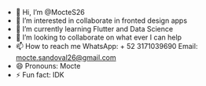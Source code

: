 - 👋 Hi, I’m @MocteS26
- 👀 I’m interested in collaborate in fronted design apps
- 🌱 I’m currently learning Flutter and Data Science
- 💞️ I’m looking to collaborate on what ever I can help
- 📫 How to reach me WhatsApp: + 52 3171039690
                      Email: mocte.sandoval26@gmail.com
- 😄 Pronouns: Mocte
- ⚡ Fun fact: IDK

<!---
MocteS26/MocteS26 is a ✨ special ✨ repository because its `README.md` (this file) appears on your GitHub profile.
You can click the Preview link to take a look at your changes.
--->
